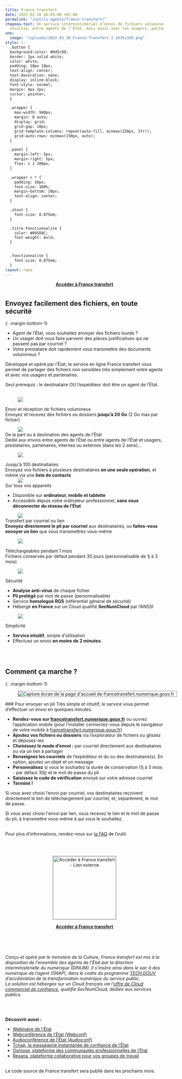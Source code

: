 ```yaml
---
title: France transfert
date: 2022-02-16 16:03:00 +01:00
permalink: "/outils-agents/france-transfert/"
chapeau-text: Un service interministériel d’envoi de fichiers volumineux, simple et
  sécurisé, entre agents de l’État, mais aussi avec les usagers, partenaires et prestataires.
une:
  image: "/uploads/2022_03_30_France-Transfert-2_1635x345.png"
style: |-
  .button {
  background-color: #0d5c98;
  border: 1px solid white;
  color: white;
  padding: 10px 10px;
  text-align: center;
  text-decoration: none;
  display: inline-block;
  font-style: normal;
  margin: 4px 2px;
  cursor: pointer;
  }

  .wrapper {
    max-width: 940px;
    margin: 0 auto;
    display: grid;
    grid-gap: 10px;
    grid-template-columns: repeat(auto-fill, minmax(250px, 1fr));
    grid-auto-rows: minmax(150px, auto);
  }

  .panel {
    margin-left: 5px;
    margin-right: 5px;
    flex: 1 1 200px;
  }

  .wrapper > * {
    padding: 10px;
    font-size: 100%;
    margin-bottom: 10px;
    text-align: center;
  }

  .atout {
    font-size: 0.875em;
  }

  .titre-fonctionnalite {
    color: #095D9C;
    font-weight: bold;
  }


  .fonctionnalite {
    font-size: 0.875em;
  }
layout: rgaa
---
```


<div align="center" style="margin-bottom: 40px"><a href="https://francetransfert.numerique.gouv.fr/" class="button" alt="Accéder à France transfert - Lien externe"><b>Accéder à France transfert</b></a> </div>

## Envoyez facilement des fichiers, en toute sécurité
{: .margin-bottom-1}
* Agent de l’État, vous souhaitez envoyer des fichiers lourds ?
* Un usager doit vous faire parvenir des pièces justificatives qui ne passent pas par courriel ?
* Votre prestataire doit rapidement vous transmettre des documents volumineux ?

Développé et opéré par l’État, le service en ligne France transfert vous permet de partager des fichiers non sensibles très simplement entre agents et avec vos usagers et partenaires.

Seul prérequis : le destinataire OU l’expéditeur doit être un agent de l’État.
<br>
<br>

<div class="wrapper">
<div class="panel"><figure class='image-center' style='width: 25%;'>
<img src="/uploads/Transfert.svg"/></figure><div class="titre-fonctionnalite">Envoi et réception de fichiers volumineux</div>
<div class="fonctionnalite">Envoyez et recevez des fichiers ou dossiers <b>jusqu’à 20 Go</b> (2 Go max par fichier)</div></div>
<div class="panel"><figure class='image-center' style='width: 30%; margin-bottom: 0px;'><img src="/uploads/Silhouettes-3.svg"/></figure>
<div class="titre-fonctionnalite">De la part ou à destination des agents de l’État</div>
<div class="fonctionnalite">Dédié aux envois entre agents de l’État ou entre agents de l’État et usagers, prestataires, partenaires, internes ou externes (dans les 2 sens)…</div>
</div>
<div class="panel"><figure class='image-center' style='width: 18%;'>
<img src="/uploads/Destinataires.svg"/></figure><div class="titre-fonctionnalite">Jusqu'à 100 destinataires</div>
<div class="fonctionnalite">Envoyez vos fichiers à plusieurs destinataires <b>en une seule opération</b>, et même via une <b>liste de contacts</b></div></div>
<div class="panel"><figure class='image-center' style='width: 30%;  margin-bottom: 0px; margin-top: 0px;'>
<img src="/uploads/Sur-tous-appareils.svg"/></figure><div class="titre-fonctionnalite">Sur tous vos appareils</div>
<div class="fonctionnalite" style="text-align: left"><p><ul><li>Disponible sur <b>ordinateur, mobile et tablette</b></li><li>Accessible depuis votre ordinateur professionnel, <b>sans vous déconnecter du réseau de l’État</b></li></ul></p></div></div>
<div class="panel"><figure class='image-center' style='width: 25%; margin-bottom: 0px;'>
<img src="/uploads/Transfert-courrier-3.svg"/></figure><div class="titre-fonctionnalite">Transfert par courriel ou lien</div>
<div class="fonctionnalite"><b>Envoyez directement le pli par courriel</b> aux destinataires, ou <b>faites-vous envoyer un lien</b> que vous transmettrez vous-même</div>
</div>
<div class="panel"><figure class='image-center' style="width: 20%; margin-bottom: 15px;">
<img src="/uploads/Calendrier.svg"/></figure><div class="titre-fonctionnalite">Téléchargeables pendant 1 mois</div>
<div class="fonctionnalite">Fichiers conservés par défaut pendant 30 jours (personnalisable de 1j à 3 mois)</div></div>
<div class="panel"><figure class='image-center' style='width: 25%;'>
<img src="/uploads/Securite-2.svg"/></figure><div class="titre-fonctionnalite">Sécurité</div>
<div class="fonctionnalite" style="text-align: left"><p><ul><li><b>Analyse anti-virus</b> de chaque fichier</li> <li><b>Pli protégé</b> par mot de passe (personnalisable)</li> <li>Service <b>homologué RGS</b> (référentiel général de sécurité)</li> <li>Hébergé <b>en France</b> sur un Cloud  qualifié <b>SecNumCloud</b> par l’ANSSI</li></ul></p></div></div>
<div class="panel"><figure class='image-center' style="width: 25%;">
<img src="/uploads/Simplicite-2.svg"/>
</figure><div class="titre-fonctionnalite">Simplicité</div>
<div class="atout" style="text-align: left"><p><ul><li><b>Service intuitif</b>, simple d’utilisation</li>
<li>Effectuez un envoi <b>en moins de 2 minutes</b>.</li></ul></p></div></div>
</div>
<br>
<br>

## Comment ça marche ?
{: .margin-bottom-1}
<figure class="image-center" style="width: 100%; border:1px solid gray;"><img src="/uploads/Capture_ecran_france-transfert.png" alt="Capture écran de la page d'accueil de francetransfert.numerique.gouv.fr"/></figure>
### Pour envoyer un pli
Très simple et intuitif, le service vous permet d’effectuer un envoi en quelques minutes.

* **Rendez-vous sur [francetransfert.numerique.gouv.fr](https://francetransfert.numerique.gouv.fr "francetransfert.numerique.gouv.fr - Lien externe")** ou ouvrez l’application mobile (pour l’installer connectez-vous depuis le navigateur de votre mobile à [francetransfert.numerique.gouv.fr](https://francetransfert.numerique.gouv.fr "francetransfert.numerique.gouv.fr - Lien externe"))
* **Ajoutez vos fichiers ou dossiers** via l’explorateur de fichiers ou glissez et déposez-les
* **Choisissez le mode d’envoi :** par courriel directement aux destinataires ou via un lien à partager
* **Renseignez les courriels** de l’expéditeur et du ou des destinataire(s). En option, ajoutez un objet et un message
* **Personnalisez** si vous le souhaitez la durée de conservation (1j à 3 mois - par défaut 30j) et le mot de passe du pli
* **Saisissez le code de vérification** envoyé sur votre adresse courriel
* **Terminé !**

Si vous avez choisi l’envoi par courriel, vos destinataires reçoivent directement le lien de téléchargement par courriel, et, séparément, le mot de passe.

Si vous avez choisi l'envoi par lien, vous recevez le lien et le mot de passe du pli, à transmettre vous-même à qui vous le souhaitez.
<br>
<br>
<p>Pour plus d'informations, rendez-vous sur <a href="https://francetransfert.numerique.gouv.fr/faq" title="la FAQ - Lien externe">la FAQ</a> de l’outil.</p>
<br>
<br>

<p align="center"><a href="https://francetransfert.numerique.gouv.fr/"><img src="/uploads/Capture_ecran_france-transfert.png" width="200" style="border:1px solid gray" align="center" alt="Accéder à France transfert - Lien externe"/></a>
<div align="center" style="margin-bottom: 80px"><a href="https://francetransfert.numerique.gouv.fr/" class="button" alt="Accéder à France transfert - Lien externe"><b>Accéder à France transfert</b></a></div>

<p><i>Conçu et opéré par le ministère de la Culture, France transfert est mis à la disposition de l’ensemble des agents de l’État par la direction interministérielle du numérique (DINUM). Il s'insère ainsi dans le sac à dos numérique de l’agent (SNAP), dans le cadre du programme <a href="/publications/tech-gouv-strategie-et-feuille-de-route-2019-2021/">TECH.GOUV</a> d’accélération de la transformation numérique du service public.
<br>La solution est hébergée sur un Cloud français via l’<a href="https://www.ugap.fr/catalogue-marche-public/services-dinformatique-en-nuage-cloud-externe_103007.html" title="offre de Cloud commercial de confiance - Lien externe">offre de Cloud commercial de confiance</a>, qualifié SecNumCloud, dédiée aux services publics.</i></p>
<br>
<br>

<p><b>Découvrir aussi :</b>
<ul><li><a href="/outils-agents/webinaire-etat/">Webinaire de l'État</a></li>
<li><a href="/outils-agents/webconference-etat/">Webconférence de l’État (Webconf)</a></li>
<li><a href="/outils-agents/audioconference-etat/">Audioconférence de l’État (Audioconf)</a></li>
<li><a href="/outils-agents/tchap-messagerie-instantanee-etat/">Tchap, la messagerie instantanée de confiance de l’État</a></li>
<li><a href="/outils-agents/osmose/">Osmose, plateforme des communautés professionnelles de l’État</a></li>
<li><a href="/outils-agents/resana/">Resana, plateforme collaborative pour vos groupes de travail</a></li>
</ul><br>Le code source de France transfert sera publié dans les prochains mois.</p>